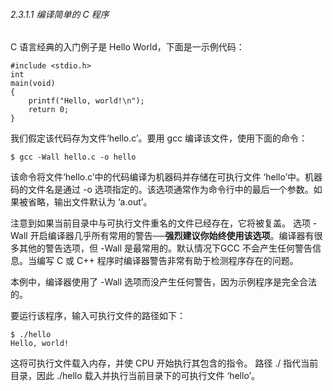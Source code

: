 
###### 2.3.1.1 编译简单的 C 程序

C 语言经典的入门例子是 Hello World，下面是一示例代码：   

	#include <stdio.h>
	int
	main(void)
	{
		printf("Hello, world!\n");
		return 0;
	}
 
我们假定该代码存为文件‘hello.c’。要用 gcc 编译该文件，使用下面的命令： 

	$ gcc -Wall hello.c -o hello

该命令将文件‘hello.c’中的代码编译为机器码并存储在可执行文件 ‘hello’中。机器码的文件名是通过 -o 选项指定的。该选项通常作为命令行中的最后一个参数。如果被省略，输出文件默认为 ‘a.out’。 

注意到如果当前目录中与可执行文件重名的文件已经存在，它将被复盖。 
选项 -Wall 开启编译器几乎所有常用的警告──**强烈建议你始终使用该选项**。编译器有很多其他的警告选项，但 -Wall 是最常用的。默认情况下GCC 不会产生任何警告信息。当编写 C 或 C++ 程序时编译器警告非常有助于检测程序存在的问题。 

本例中，编译器使用了 -Wall 选项而没产生任何警告，因为示例程序是完全合法的。 

要运行该程序，输入可执行文件的路径如下： 

	$ ./hello
	Hello, world!

这将可执行文件载入内存，并使 CPU 开始执行其包含的指令。 路径 ./ 指代当前目录，因此 ./hello 载入并执行当前目录下的可执行文件 ‘hello’。 
